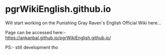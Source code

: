 # pgrWikiEnglish.github.io

Will start working on the Punishing Gray Raven's English Official Wiki here...

Page can be accessed here:- https://ankanbal.github.io/pgrWikiEnglish.github.io/ 

PS:- still development tho
